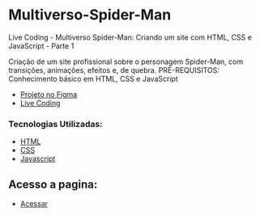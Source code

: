 # Multiverso-Spider-Man
Live Coding - Multiverso Spider-Man: Criando um site com HTML, CSS e JavaScript - Parte 1

Criação de um site profissional sobre o personagem Spider-Man, com transições, animações, efeitos e, de quebra.
PRÉ-REQUISITOS:
Conhecimento básico em HTML, CSS e JavaScript


* [Projeto no Figma](https://www.figma.com/file/GjvdE0uob6...)
* [Live Coding](https://youtu.be/a29-lfFi9Qc)

### Tecnologias Utilizadas:

* [HTML](https://www.w3schools.com/html/)
* [CSS](https://www.w3schools.com/cssref/default.asp)
* [Javascript](https://www.w3schools.com/jsref/default.asp)


## Acesso a pagina:
* [Acessar](https://katianne23.github.io/Multiverso-Spider-Man/)
